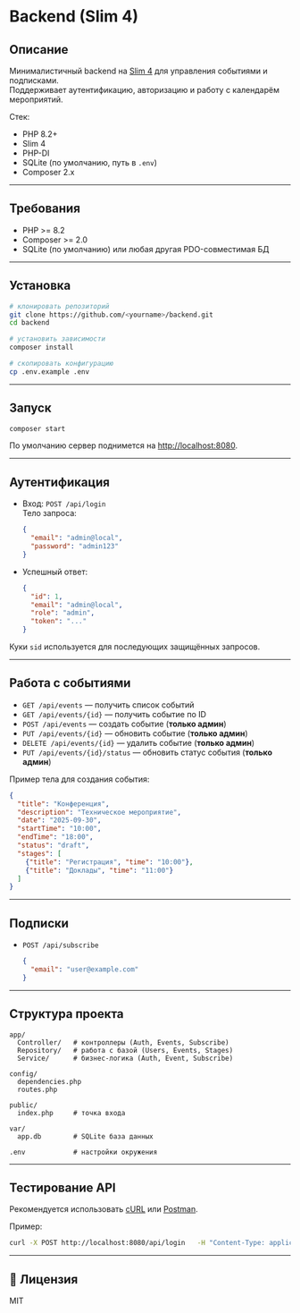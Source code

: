 # Backend (Slim 4)

## Описание
Минималистичный backend на [Slim 4](https://www.slimframework.com/) для управления событиями и подписками.  
Поддерживает аутентификацию, авторизацию и работу с календарём мероприятий.  

Стек:
- PHP 8.2+
- Slim 4
- PHP-DI
- SQLite (по умолчанию, путь в `.env`)
- Composer 2.x

---

## Требования
- PHP >= 8.2  
- Composer >= 2.0  
- SQLite (по умолчанию) или любая другая PDO-совместимая БД  

---

## Установка
```bash
# клонировать репозиторий
git clone https://github.com/<yourname>/backend.git
cd backend

# установить зависимости
composer install

# скопировать конфигурацию
cp .env.example .env
```

---

## Запуск
```bash
composer start
```

По умолчанию сервер поднимется на [http://localhost:8080](http://localhost:8080).

---

## Аутентификация
- Вход: `POST /api/login`  
  Тело запроса:
  ```json
  {
    "email": "admin@local",
    "password": "admin123"
  }
  ```
- Успешный ответ:
  ```json
  {
    "id": 1,
    "email": "admin@local",
    "role": "admin",
    "token": "..."
  }
  ```

Куки `sid` используется для последующих защищённых запросов.  

---

## Работа с событиями
- `GET /api/events` — получить список событий  
- `GET /api/events/{id}` — получить событие по ID  
- `POST /api/events` — создать событие (**только админ**)  
- `PUT /api/events/{id}` — обновить событие (**только админ**)  
- `DELETE /api/events/{id}` — удалить событие (**только админ**)  
- `PUT /api/events/{id}/status` — обновить статус события (**только админ**)  

Пример тела для создания события:
```json
{
  "title": "Конференция",
  "description": "Техническое мероприятие",
  "date": "2025-09-30",
  "startTime": "10:00",
  "endTime": "18:00",
  "status": "draft",
  "stages": [
    {"title": "Регистрация", "time": "10:00"},
    {"title": "Доклады", "time": "11:00"}
  ]
}
```

---

## Подписки
- `POST /api/subscribe`  
  ```json
  {
    "email": "user@example.com"
  }
  ```

---

## Структура проекта
```
app/
  Controller/   # контроллеры (Auth, Events, Subscribe)
  Repository/   # работа с базой (Users, Events, Stages)
  Service/      # бизнес-логика (Auth, Event, Subscribe)

config/
  dependencies.php
  routes.php

public/
  index.php     # точка входа

var/
  app.db        # SQLite база данных

.env            # настройки окружения
```

---

## Тестирование API
Рекомендуется использовать [cURL](https://curl.se/) или [Postman](https://www.postman.com/).

Пример:
```bash
curl -X POST http://localhost:8080/api/login   -H "Content-Type: application/json"   -d '{"email":"admin@local","password":"admin123"}'
```

---

## 📖 Лицензия
MIT
